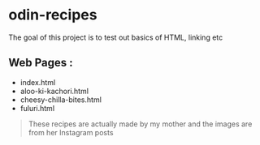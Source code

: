 # odin-recipes

The goal of this project is to test out basics of HTML, linking etc
## Web Pages :

- index.html
- aloo-ki-kachori.html
- cheesy-chilla-bites.html
- fuluri.html

> These recipes are actually made by my mother and the images are from her Instagram posts 